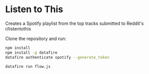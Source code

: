# Listen to This
Creates a Spotify playlist from the top tracks submitted to Reddit's r/listentothis

Clone the repository and run:
```bash
npm install
npm install -g datafire
datafire authenticate spotify --generate_token

datafire run flow.js
```
